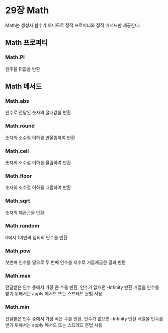 # 29장 Math

Math는 생성자 함수가 아니므로 정적 프로퍼티와 정적 메서드만 제공한다.

## Math 프로퍼티

### Math.PI

원주율 PI값을 반환

## Math 메서드

### Math.abs

인수로 전달된 숫자의 절대값을 반환

### Math.round

숫자의 소수점 이하를 반올림하여 반환

### Math.ceil

숫자의 소수점 이하를 올림하여 반환

### Math.floor

숫자의 소수점 이하를 내림하여 반환

### Math.sqrt

숫자의 제곱근을 반환

### Math.random

0에서 1미만의 임의의 난수를 반환

### Math.pow

첫번째 인수를 밑으로 두 번쨰 인수를 지수로 거듭제곱한 결과 반환

### Math.max

전달받은 인수 중에서 가장 큰 수를 반환, 인수가 없으면 -Infinity 반환
배열을 인수를 받기 위해서는 apply 메서드 또는 스프레드 문법 사용

### Math.min

전달받은 인수 중에서 가장 작은 수를 반환, 인수가 없으면 -Infinity 반환
배열을 인수를 받기 위해서는 apply 메서드 또는 스프레드 문법 사용
